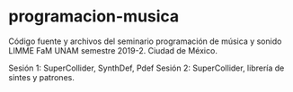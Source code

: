 # programacion-musica
Código fuente y archivos del seminario programación de música y sonido LIMME FaM UNAM semestre 2019-2. Ciudad de México.

Sesión 1: SuperCollider, SynthDef, Pdef
Sesión 2: SuperCollider, librería de sintes y patrones.
